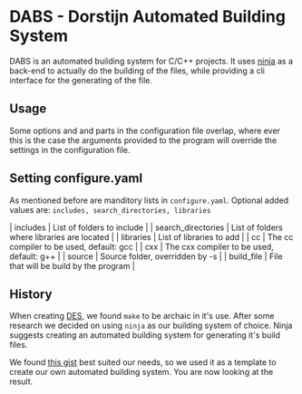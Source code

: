 # DABS - Dorstijn Automated Building System
DABS is an automated building system for C/C++ projects.
It uses [ninja](https://ninja-build.org/) as a back-end to actually
do the building of the files, while providing a cli interface
for the generating of the file.

## Usage
Some options and and parts in the configuration file overlap,
where ever this is the case the arguments provided to the program
will override the settings in the configuration file.

## Setting configure.yaml
As mentioned before  are
manditory lists in `configure.yaml`. Optional added values are:
`includes, search_directories, libraries`

| includes              | List of folders to include                    |
| search\_directories   | List of folders where libraries are located   |
| libraries             | List of libraries to add                      |
| cc                    | The cc compiler to be used, default: gcc      |
| cxx                   | The cxx compiler to be used, default: g++     |
| source                | Source folder, overridden by -s               |
| build\_file           | File that will be build by the program        |

## History
When creating [DES](http://github.com/Drvanon/DES), we found
`make` to be archaic in it's use. After some research we decided
on using `ninja` as our building system of choice. Ninja suggests
creating an automated building system for generating it's build
files.

We found [this gist](https://gist.github.com/orlp/95f2b788bf02b7041cf7)
best suited our needs, so we used it as a template to create our
own automated building system. You are now looking at the result.
